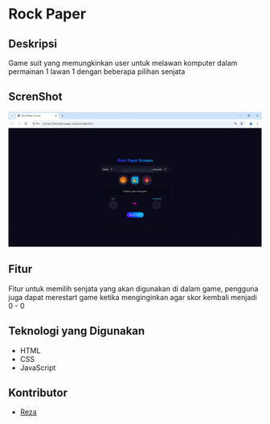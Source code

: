 # Rock Paper

## Deskripsi

Game suit yang memungkinkan user untuk melawan komputer dalam permainan 1 lawan 1 dengan beberapa pilihan senjata

## ScrenShot

![Screenshot](/ss.JPG)

## Fitur

Fitur untuk memilih senjata yang akan digunakan di dalam game, pengguna juga dapat merestart game ketika menginginkan agar skor kembali menjadi 0 - 0

## Teknologi yang Digunakan

- HTML
- CSS
- JavaScript

## Kontributor

- [Reza](https://github.com/ecacantdead)

```

```
